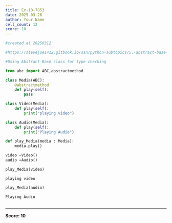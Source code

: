 ```yaml
---
title: Ex-10-7853
date: 2025-03-26
author: Your Name
cell_count: 12
score: 10
---
```


```python
#created at 20250312
```


```python
#https://stevejoe1412.gitbook.io/ssn/python-subtopics/5.-abstract-base-classes-abcs
```


```python
#Using Abstract Base class for type checking
```


```python
from abc import ABC,abstractmethod
```


```python
class Media(ABC):
    @abstractmethod
    def play(self):
        pass 
```


```python
class Video(Media):
    def play(self):
        print("playing video")
```


```python
class Audio(Media):
    def play(self):
        print("Playing Audio")
```


```python
def play_Media(media : Media):
    media.play()
```


```python
video =Video()
audio =Audio()
```


```python
play_Media(video)
```

    playing video



```python
play_Media(audio)
```

    Playing Audio



```python

```


---
**Score: 10**